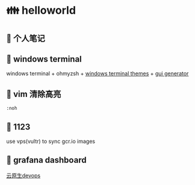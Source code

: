 # :family: helloworld

## :couple: 个人笔记
## :memo: windows terminal
windows terminal + ohmyzsh + [windows terminal themes](https://windowsterminalthemes.dev/) + [gui generator](https://www.guidgen.com/)

## :memo: vim 清除高亮 
```
:noh
```

## :memo: 1123
use vps(vultr) to sync gcr.io images


## :memo: grafana dashboard
[云原生devops](https://github.com/starsliao/Prometheus)
